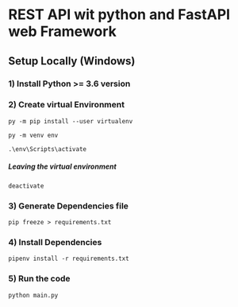 # REST API wit python and FastAPI web Framework

## Setup Locally (Windows)

### 1) Install Python >= 3.6 version

### 2) Create virtual Environment
```shell
py -m pip install --user virtualenv
```
```shell
py -m venv env
```
```shell
.\env\Scripts\activate
```
##### Leaving the virtual environment
```shell
deactivate
```
### 3) Generate Dependencies file

```shell
pip freeze > requirements.txt
```
### 4) Install Dependencies

```shell
pipenv install -r requirements.txt
```

### 5) Run the code

```shell
python main.py
```